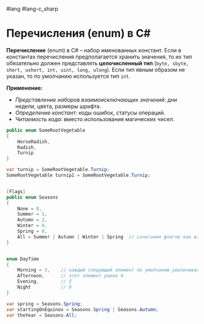 #lang #lang-c_sharp 

# Перечисления (enum) в C#

**Перечисление** (enum) в C# – набор именованных констант. 
Если в константах перечисления предполагается хранить значения, то их тип обязательно должен представлять **целочисленный тип** (`byte, sbyte, short, ushort, int, uint, long, ulong`). 
Если тип явным образом не указан, то по умолчанию используется тип `int`.

**Применение:**
- *Представление наборов взаимоисключающих значений*: дни недели, цвета, размеры шрифта.
- *Определение констант*: коды ошибок, статусы операций.
- *Читаемость кода*: вместо использования магических чисел.

```csharp
public enum SomeRootVegetable
{
    HorseRadish,
    Radish,
    Turnip
}

var turnip = SomeRootVegetable.Turnip;
SomeRootVegetable turnip1 = SomeRootVegetable.Turnip;


[Flags]
public enum Seasons
{
	None = 0,
	Summer = 1,
	Autumn = 2,
	Winter = 4,
	Spring = 8,
	All = Summer | Autumn | Winter | Spring  // сочетания флагов как вариант использования
}


enum DayTime
{
    Morning = 3,    // каждый следующий элемент по умолчанию увеличивается на единицу
    Afternoon,      // этот элемент равен 4
    Evening,        // 5
    Night           // 6
}

var spring = Seasons.Spring;
var startingOnEquinox = Seasons.Spring | Seasons.Autumn;
var theYear = Seasons.All;
```

